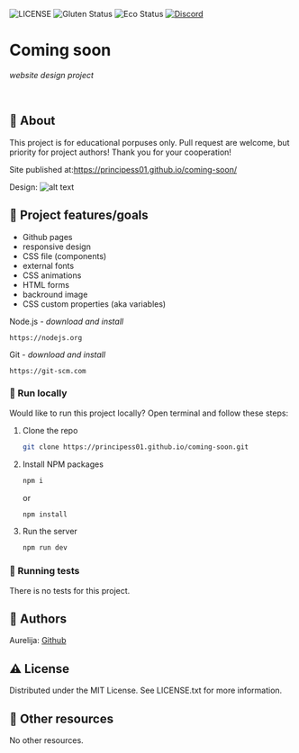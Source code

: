 ![LICENSE](https://img.shields.io/badge/license-MIT-blue.svg?style=flat-square)
![Gluten Status](https://img.shields.io/badge/Gluten-Free-green.svg)
![Eco Status](https://img.shields.io/badge/ECO-Friendly-green.svg)
[![Discord](https://discord.com/api/guilds/571393319201144843/widget.png)](https://discord.gg/dRwW4rw)

# Coming soon 

_website design project_

<br>

## 🌟 About

This project is for educational porpuses only. Pull request are welcome, but priority for project authors! Thank you for your cooperation!

Site published at:https://principess01.github.io/coming-soon/

Design: ![alt text](./original-design.png)

## 🎯 Project features/goals

-   Github pages
-   responsive design
-   CSS file (components)
-   external fonts
-   CSS animations
-   HTML forms
-   backround image
-   CSS custom properties (aka variables)

Node.js - _download and install_

```
https://nodejs.org
```

Git - _download and install_

```
https://git-scm.com
```

### 🏃 Run locally

Would like to run this project locally? Open terminal and follow these steps:

1. Clone the repo
    ```sh
    git clone https://principess01.github.io/coming-soon.git
    ```
2. Install NPM packages
    ```sh
    npm i
    ```
    or
    ```sh
    npm install
    ```
3. Run the server
    ```sh
    npm run dev
    ```

### 🧪 Running tests

There is no tests for this project.

## 🎅 Authors

Aurelija: [Github](https://github.com/principess01)

## ⚠️ License

Distributed under the MIT License. See LICENSE.txt for more information.

## 🔗 Other resources

No other resources.
